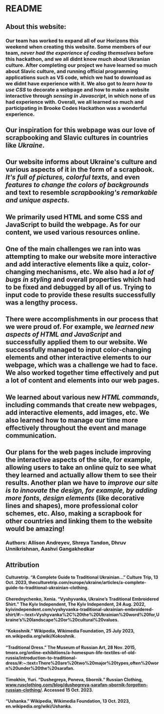 # README
## About this website:
### Our team has worked to **expand all of our Horizons** this weekend when creating this website. Some members of our team, _never had the experience of coding themselves_ before this hackathon, and we all didnt know much about Ukranian culture. After completing our project we have learned so much about **Slavic culture**, and running official programming applications such as **VS code**, which we had to download as we didnt have experience with it. We also got to _learn how to use CSS_ to decorate a webpage and how to make a website interactive through _sensing in Javascript_, in which none of us had experience with. Overall, we all learned so much and participating in Brooke Codes Hackathon was a wonderful experience.

## Our inspiration for this webpage was our love of **scrapbooking** and **Slavic cultures** in countries like _Ukraine_. 

## Our website informs about Ukraine's culture and various aspects of it in the form of a scrapbook. _It's full of pictures, colorful texts,_ and even _features to change the colors of backgrounds_ and text to resemble _scrapbooking's remarkable and unique aspects._ 

## We primarily used **HTML** and some **CSS** and **JavaScript** to build the webpage. As for our content, we used various resources online. 

## One of the main challenges we ran into was attempting to make our website more interactive and add **interactive elements like a quiz, color-changing mechanisms**, etc. We also had a _lot of bugs in styling_ and overall properties which had to be fixed and debugged by all of us. Trying to input code to provide these results successfully was a lengthy process. 

## There were accomplishments in our process that we were proud of. For example, we _learned new aspects of HTML and JavaScript_ and successfully applied them to our website. We successfully managed to **input color-changing elements** and other **interactive elements** to our webpage, which was a challenge we had to face. We also worked together time effectively and put a lot of content and elements into our web pages. 

## We learned about various new _HTML commands_, including commands that create **new webpages, add interactive elements, add images**, etc. We also learned how to manage our time more effectively throughout the event and manage communication.

## Our plans for the web pages include improving the **interactive aspects of the site**, for example, allowing users to take an online quiz to see what they learned and actually allow them to see their results. Another plan we have to _improve our site is to innovate the design, for example, by adding more fonts, design elements_ (like decorative lines and shapes), more professional color schemes, etc. Also, making a scrapbook for other countries and linking them to the website would be amazing!


### Authors: Allison Andreyev, Shreya Tandon, Dhruv Unnikrishnan, Aashvi Gangakhedkar

## Attribution
#### Culturetrip. “A Complete Guide to Traditional Ukrainian...” Culture Trip, 13 Oct. 2023, theculturetrip.com/europe/ukraine/articles/a-complete-guide-to-traditional-ukrainian-clothing. 
#### Cherednychenko, Xenia. “Vyshyvanka, Ukraine’s Traditional Embroidered Shirt.” The Kyiv Independent, The Kyiv Independent, 24 Aug. 2022, kyivindependent.com/vyshyvanka-traditional-ukrainian-embroidered-shirt/#:~:text=Vyshyvanka%2C%20the%20Ukrainian%20word%20for,Ukraine’s%20landscape%20or%20cultural%20values.
#### “Kokoshnik.” Wikipedia, Wikimedia Foundation, 25 July 2023, en.wikipedia.org/wiki/Kokoshnik.
#### “Traditional Dress.” The Museum of Russian Art, 28 Nov. 2015, tmora.org/online-exhibitions/a-homespun-life-textiles-of-old-russia/introduction-to-traditional-dress/#:~:text=There%20are%20two%20major%20types,often%20worn%20under%20the%20sarafan. 
#### Timokhin, Yuri. “Dushegreya, Poneva, Sbornik.” Russian Clothing, www.rusclothing.com/blog/dushegreya-sarafan-sbornik-forgotten-russian-clothing/. Accessed 15 Oct. 2023. 
#### “Ushanka.” Wikipedia, Wikimedia Foundation, 13 Oct. 2023, en.wikipedia.org/wiki/Ushanka. 




